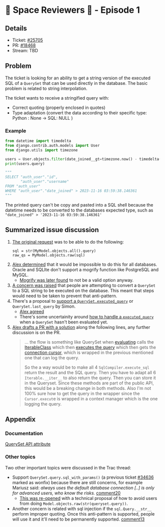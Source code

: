 # 🚀 Space Reviewers 👾 - Episode 1 

## Details

- Ticket: [#25705](https://code.djangoproject.com/ticket/25705)
- PR: [#18468](https://github.com/django/django/pull/18468/)
- Stream: TBD

## Problem

The ticket is looking for an ability to get a string version of the executed SQL of a
`QuerySet` that can be used directly in the database. The basic problem is related
to string interpolation.

The ticket wants to receive a stringified query with:

* Correct quoting (properly enclosed in quotes)
* Type adaptation (convert the data according to their specific type: Python : None -> SQL: NULL )

### Example

```python
from datetime import timedelta
from django.contrib.auth.models import User
from django.utils import timezone

users = User.objects.filter(date_joined__gt=timezone.now() - timedelta(days=365)).only('username')
print(users.query)

"""
SELECT "auth_user"."id",
       "auth_user"."username"
FROM "auth_user"
WHERE "auth_user"."date_joined" > 2023-11-16 03:59:38.146361
"""
```

The printed query can't be copy and pasted into a SQL shell because the datetime needs to be
converted to the databases expected type, such as `"date_joined" > '2023-11-16 03:59:38.146361'`

## Summarized issue discussion

1. [The original request](https://code.djangoproject.com/ticket/25705#comment:5) was to be able to do the following:
   ```
   sql = str(MyModel.objects.all().query)
   raw_qs = MyModel.objects.raw(sql)
   ```
2. [Alex determined](https://code.djangoproject.com/ticket/25705#comment:12) that it would be
   impossible to do this for all databases. Oracle and SQLIte don't support
   a mogrify function like PostgreSQL and MySQL.
   - [Mogrify was later found](https://code.djangoproject.com/ticket/25705#comment:17) to not
    be a valid option anyway.
3. [A concern was raised](https://code.djangoproject.com/ticket/25705#comment:16)
   that people are attempting to convert a `QuerySet` to a SQL string to
   be executed on the database. This meant that steps would need to be taken to prevent that
   anti-pattern.
4. There's a proposal to [support a `QuerySet.executed_query`](https://code.djangoproject.com/ticket/25705#comment:16)
   or `QuerySet.last_query` by Simon.
   - [Alex agreed](https://code.djangoproject.com/ticket/25705#comment:17)
   - There's some uncertainity around [how to handle a `executed_query`](https://code.djangoproject.com/ticket/25705#comment:18)
    when a `QuerySet` hasn't been evaluated yet.
5. [Alex drafts a PR with a solution](https://code.djangoproject.com/ticket/25705#comment:22)
   along the following lines, any further discussion is on the PR.
   > ... the flow is something like
   > QuerySet when ​[evaluating](https://github.com/django/django/blob/d5bebc1c26d4c0ec9eaa057aefc5b38649c0ba3b/django/db/models/query.py#L1909)
   > calls the ​[IterableClass](https://github.com/django/django/blob/d5bebc1c26d4c0ec9eaa057aefc5b38649c0ba3b/django/db/models/query.py#L82)
   > which then [​executes the query](https://github.com/django/django/blob/d5bebc1c26d4c0ec9eaa057aefc5b38649c0ba3b/django/db/models/query.py#L91)
   > which then gets the [​connection cursor](https://github.com/django/django/blob/d5bebc1c26d4c0ec9eaa057aefc5b38649c0ba3b/django/db/models/sql/compiler.py#L1585),
   > which is wrapped in the previous mentioned one that can log the query.
   > 
   > So the a way would be to make all 4 `SqlCompiler.execute_sql` return the result and the SQL query. Then you have to adapt all 6 `Iterable.__iter__` to also return the query. Then you can store it in the Queryset. Since these methods are part of the public API, this would be a breaking change in both methods. Also I'm not 100% sure how to get the query in the wrapper since the `Cursor.execut`e is wrapped in a context manager which is the one logging the query. 

## Appendix

### Documentation

[QuerySet API attribute](https://docs.djangoproject.com/en/dev/ref/models/querysets/#queryset-api)

### Other topics

Two other important topics were discussed in the Trac thread:
* Support `QuerySet.query.sql_with_params()` (a previous ticket [#34636](https://code.djangoproject.com/ticket/34636) marked as wonfix) because there are still concerns, for example Mariusz said: *always uses the default database connection [..] is only for advanced users, who know the risks.* [comment20](https://code.djangoproject.com/ticket/25705#comment:20)
  * [This was re-opened](https://code.djangoproject.com/ticket/25705#comment:21) with a
    technical proposal of how to avoid users from doing `Model.objects.raw(str(queryset.query))`.
* Another concern is related with sql injection if the `sql.Query.__str__` perform improper quoting. Once this anti-pattern is supported, people will use it and it'll need to be permanently supported. [comment13](https://code.djangoproject.com/ticket/25705#comment:13)


